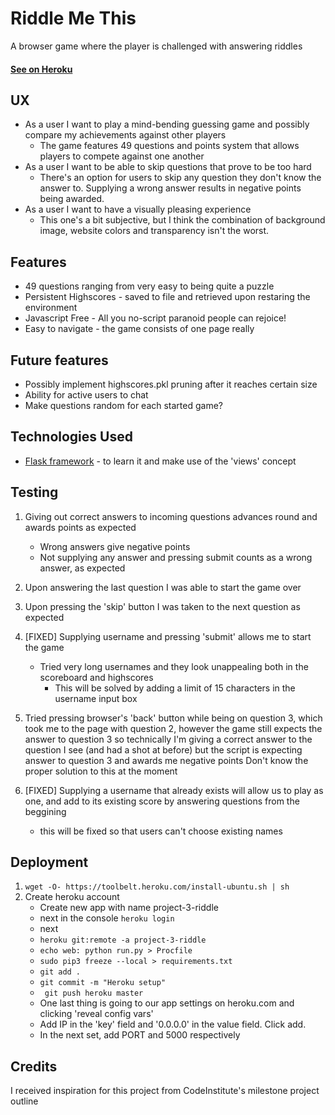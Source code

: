 # Riddle Me This

A browser game where the player is challenged with answering riddles

#### [See on Heroku](https://project-3-riddle.herokuapp.com/)
## UX

- As a user I want to play a mind-bending guessing game and possibly compare my achievements against other players
    - The game features 49 questions and points system that allows players to compete against one another
- As a user I want to be able to skip questions that prove to be too hard
    - There's an option for users to skip any question they don't know the answer to. Supplying a wrong answer results in negative points being awarded.
- As a user I want to have a visually pleasing experience
    - This one's a bit subjective, but I think the combination of background image, website colors and transparency isn't the worst.


## Features

- 49 questions ranging from very easy to being quite a puzzle
- Persistent Highscores - saved to file and retrieved upon restaring the environment
- Javascript Free - All you no-script paranoid people can rejoice!
- Easy to navigate - the game consists of one page really

## Future features

- Possibly implement highscores.pkl pruning after it reaches certain size
- Ability for active users to chat
- Make questions random for each started game?

## Technologies Used

- [Flask framework](http://flask.pocoo.org/) - to learn it and make use of the 'views' concept

## Testing

1. Giving out correct answers to incoming questions advances round and awards points as expected
    - Wrong answers give negative points
    - Not supplying any answer and pressing submit counts as a wrong answer, as expected

2. Upon answering the last question I was able to start the game over
3. Upon pressing the 'skip' button I was taken to the next question as expected
4. [FIXED] Supplying username and pressing 'submit' allows me to start the game
    - Tried very long usernames and they look unappealing both in the scoreboard and highscores
        - This will be solved by adding a limit of 15 characters in the username input box 
5. Tried pressing browser's 'back' button while being on question 3, which took me to the page with question 2, however the game still expects the answer to question 3
    so technically I'm giving a correct answer to the question I see (and had a shot at before) but the script is expecting answer to question 3 and awards me negative points
    Don't know the proper solution to this at the moment
6. [FIXED] Supplying a username that already exists will allow us to play as one, and add to its existing score by answering questions from the beggining
    - this will be fixed so that users can't choose existing names

## Deployment

1. ```wget -O- https://toolbelt.heroku.com/install-ubuntu.sh | sh```
2. Create heroku account
    - Create new app with name project-3-riddle
    - next in the console
     ```heroku login ```
    - next
    - ``` heroku git:remote -a project-3-riddle ```
    - ``` echo web: python run.py > Procfile ```
    - ```sudo pip3 freeze --local > requirements.txt```
    - ```git add .```
    - ```git commit -m "Heroku setup" ```
    - ``` git push heroku master```
    - One last thing is going to our app settings on heroku.com and clicking 'reveal config vars'
    - Add IP in the 'key' field and '0.0.0.0' in the value field. Click add.
    - In the next set, add PORT and 5000 respectively

## Credits

I received inspiration for this project from CodeInstitute's milestone project outline
